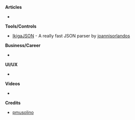 
**Articles**

* 

**Tools/Controls**

* [IkigaJSON](https://github.com/Ikiga/IkigaJSON) - A really fast JSON parser by [joannisorlandos](https://twitter.com/joannisorlandos)

**Business/Career**

*

**UI/UX**

* 

**Videos**

*

**Credits**

* [pmusolino](https://github.com/pmusolino)
